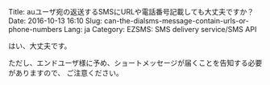 Title: auユーザ宛の返送するSMSにURLや電話番号記載しても大丈夫ですか？
Date: 2016-10-13 16:10
Slug: can-the-dialsms-message-contain-urls-or-phone-numbers
Lang: ja
Category: EZSMS: SMS delivery service/SMS API

はい、大丈夫です。

ただし、エンドユーザ様に予め、ショートメッセージが届くことを告知する必要がありますので、 ご注意ください。